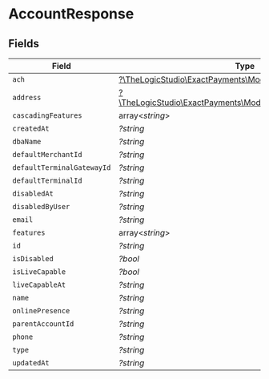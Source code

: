 # AccountResponse


## Fields

| Field                                                                                                  | Type                                                                                                   | Required                                                                                               | Description                                                                                            |
| ------------------------------------------------------------------------------------------------------ | ------------------------------------------------------------------------------------------------------ | ------------------------------------------------------------------------------------------------------ | ------------------------------------------------------------------------------------------------------ |
| `ach`                                                                                                  | [?\TheLogicStudio\ExactPayments\Models\Shared\Ach](../../models/shared/Ach.md)                         | :heavy_minus_sign:                                                                                     | N/A                                                                                                    |
| `address`                                                                                              | [?\TheLogicStudio\ExactPayments\Models\Shared\MerchantAddress](../../models/shared/MerchantAddress.md) | :heavy_minus_sign:                                                                                     | N/A                                                                                                    |
| `cascadingFeatures`                                                                                    | array<*string*>                                                                                        | :heavy_minus_sign:                                                                                     | N/A                                                                                                    |
| `createdAt`                                                                                            | *?string*                                                                                              | :heavy_minus_sign:                                                                                     | N/A                                                                                                    |
| `dbaName`                                                                                              | *?string*                                                                                              | :heavy_minus_sign:                                                                                     | N/A                                                                                                    |
| `defaultMerchantId`                                                                                    | *?string*                                                                                              | :heavy_minus_sign:                                                                                     | N/A                                                                                                    |
| `defaultTerminalGatewayId`                                                                             | *?string*                                                                                              | :heavy_minus_sign:                                                                                     | N/A                                                                                                    |
| `defaultTerminalId`                                                                                    | *?string*                                                                                              | :heavy_minus_sign:                                                                                     | N/A                                                                                                    |
| `disabledAt`                                                                                           | *?string*                                                                                              | :heavy_minus_sign:                                                                                     | N/A                                                                                                    |
| `disabledByUser`                                                                                       | *?string*                                                                                              | :heavy_minus_sign:                                                                                     | N/A                                                                                                    |
| `email`                                                                                                | *?string*                                                                                              | :heavy_minus_sign:                                                                                     | N/A                                                                                                    |
| `features`                                                                                             | array<*string*>                                                                                        | :heavy_minus_sign:                                                                                     | N/A                                                                                                    |
| `id`                                                                                                   | *?string*                                                                                              | :heavy_minus_sign:                                                                                     | N/A                                                                                                    |
| `isDisabled`                                                                                           | *?bool*                                                                                                | :heavy_minus_sign:                                                                                     | N/A                                                                                                    |
| `isLiveCapable`                                                                                        | *?bool*                                                                                                | :heavy_minus_sign:                                                                                     | N/A                                                                                                    |
| `liveCapableAt`                                                                                        | *?string*                                                                                              | :heavy_minus_sign:                                                                                     | N/A                                                                                                    |
| `name`                                                                                                 | *?string*                                                                                              | :heavy_minus_sign:                                                                                     | N/A                                                                                                    |
| `onlinePresence`                                                                                       | *?string*                                                                                              | :heavy_minus_sign:                                                                                     | N/A                                                                                                    |
| `parentAccountId`                                                                                      | *?string*                                                                                              | :heavy_minus_sign:                                                                                     | N/A                                                                                                    |
| `phone`                                                                                                | *?string*                                                                                              | :heavy_minus_sign:                                                                                     | N/A                                                                                                    |
| `type`                                                                                                 | *?string*                                                                                              | :heavy_minus_sign:                                                                                     | N/A                                                                                                    |
| `updatedAt`                                                                                            | *?string*                                                                                              | :heavy_minus_sign:                                                                                     | N/A                                                                                                    |